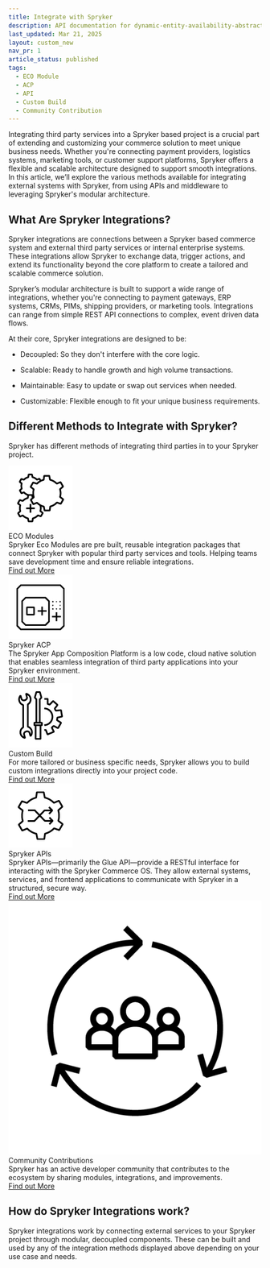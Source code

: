 ```yaml
---
title: Integrate with Spryker
description: API documentation for dynamic-entity-availability-abstracts.
last_updated: Mar 21, 2025
layout: custom_new
nav_pr: 1 
article_status: published
tags: 
  - ECO Module
  - ACP
  - API
  - Custom Build
  - Community Contribution
---
```


<div class="content_box">Integrating third party services into a Spryker based project is a crucial part of extending and customizing your commerce solution to meet unique business needs. Whether you're connecting payment providers, logistics systems, marketing tools, or customer support platforms, Spryker offers a flexible and scalable architecture designed to support smooth integrations. In this article, we’ll explore the various methods available for integrating external systems with Spryker, from using APIs and middleware to leveraging Spryker's modular architecture.</div>

## What Are Spryker Integrations?

Spryker integrations are connections between a Spryker based commerce system and external third party services or internal enterprise systems. These integrations allow Spryker to exchange data, trigger actions, and extend its functionality beyond the core platform to create a tailored and scalable commerce solution.

Spryker’s modular architecture is built to support a wide range of integrations, whether you're connecting to payment gateways, ERP systems, CRMs, PIMs, shipping providers, or marketing tools. Integrations can range from simple REST API connections to complex, event driven data flows.

At their core, Spryker integrations are designed to be:

- Decoupled: So they don't interfere with the core logic.

- Scalable: Ready to handle growth and high volume transactions.

- Maintainable: Easy to update or swap out services when needed.

- Customizable: Flexible enough to fit your unique business requirements.


## Different Methods to Integrate with Spryker?

Spryker has different methods of integrating third parties in to your Spryker project.

 <div class="cst_cards_3">

  <div class="cst_card">
    <div class="cst_card_image"><img src="/images/integrations/int_eco.png" alt="Icon for Spryker Eco Modules"></div>
    <div class="cst_card_title">ECO Modules</div>
    <div class="cst_card_desc">Spryker Eco Modules are pre built, reusable integration packages that connect Spryker with popular third party services and tools. Helping teams save development time and ensure reliable integrations.</div>
    <a class="cst_card_button" href="what_are_spryker_eco_modules"> Find out More </a>
  </div>

  <div class="cst_card">
    <div class="cst_card_image"><img src="/images/integrations/int_acp.png" alt="Icon for Spryker App Composition Platform"></div>
    <div class="cst_card_title">Spryker ACP</div>
    <div class="cst_card_desc">The Spryker App Composition Platform is a low code, cloud native solution that enables seamless integration of third party applications into your Spryker environment. </div>
    <a class="cst_card_button" href="about_spryker_acp_apps"> Find out More </a>
  </div>

  <div class="cst_card">
    <div class="cst_card_image"><img src="/images/integrations/int_custom_build.png" alt="Icon for Spryker Custom Building Integrations"></div>
    <div class="cst_card_title">Custom Build</div>
    <div class="cst_card_desc">For more tailored or business specific needs, Spryker allows you to build custom integrations directly into your project code.</div>
    <a class="cst_card_button" href="custom_build_integrations_with_spryker"> Find out More </a>
  </div>

  <div class="cst_card">
    <div class="cst_card_image"><img src="/images/integrations/int_api.png" alt="Icon for Spryker GLUE APIs"></div>
    <div class="cst_card_title">Spryker APIs</div>
    <div class="cst_card_desc">Spryker APIs—primarily the Glue API—provide a RESTful interface for interacting with the Spryker Commerce OS. They allow external systems, services, and frontend applications to communicate with Spryker in a structured, secure way.</div>
    <a class="cst_card_button" href="getting_started_with_spryker_api"> Find out More </a>
  </div>

  <div class="cst_card">
    <div class="cst_card_image"><img src="/images/integrations/int_community_contributions.png" alt="Icon for Spryker Community Contributions"></div>
    <div class="cst_card_title">Community Contributions</div>
    <div class="cst_card_desc">Spryker has an active developer community that contributes to the ecosystem by sharing modules, integrations, and improvements.</div>
    <a class="cst_card_button" href="community_contributions"> Find out More </a>
  </div>
 </div>


## How do Spryker Integrations work?

Spryker integrations work by connecting external services to your Spryker project through modular, decoupled components. These can be built and used by any of the integration methods displayed above depending on your use case and needs.
